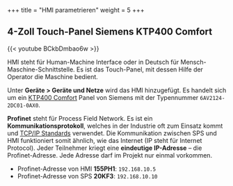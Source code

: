 +++
title = "HMI parametrieren"
weight = 5
+++

## 4-Zoll Touch-Panel Siemens KTP400 Comfort

<div class="shadow">
  {{< youtube BCkbDmbao6w >}}
</div>

HMI steht für Human-Machine Interface oder in Deutsch für Mensch-Maschine-Schnittstelle. Es ist das Touch-Panel, mit dessen Hilfe der Operator die Maschine bedient.

Unter **Geräte > Geräte und Netze** wird das HMI hinzugefügt. Es handelt sich um ein [KTP400 Comfort](https://mall.industry.siemens.com/mall/de/ch/Catalog/Product/6AV2124-2DC01-0AX0) Panel von Siemens mit der Typennummer `6AV2124-2DC01-0AX0`.

**Profinet** steht für Process Field Network. Es ist ein **Kommunikationsprotokoll**, welches in der Industrie oft zum Einsatz kommt und [TCP/IP Standards](https://www.elektronik-kompendium.de/sites/net/0606251.htm) verwendet. Die Kommunikation zwischen SPS und HMI funktioniert somit ähnlich, wie das Internet (IP steht für Internet Protocol). Jeder Teilnehmer kriegt eine **eindeutige IP-Adresse** – die Profinet-Adresse. Jede Adresse darf im Projekt nur einmal vorkommen.

* Profinet-Adresse von HMI **155PH1**: `192.168.10.5`
* Profinet-Adresse von SPS **20KF3**: `192.168.10.10`
